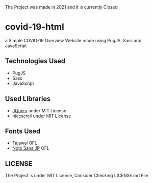 
The Project was made in 2021 and it is currently Closed

# covid-19-html
a Simple COVID-19 Overview Website made using PugJS, Sass and JavaScript

## Technologies Used
* PugJS
* Sass
* JavaScript

## Used Libraries
* [JQuery](https://jquery.com/) under MIT License
* [nicescroll](https://github.com/inuyaksa/jquery.nicescroll) under MIT License

## Fonts Used
* [Tajawal](https://fonts.google.com/specimen/Tajawal) OFL
* [Noto Sans JP](https://fonts.google.com/specimen/Noto+Sans+JP) OFL

## LICENSE
The Project is under MIT License, Consider Checking LICENSE.md File
